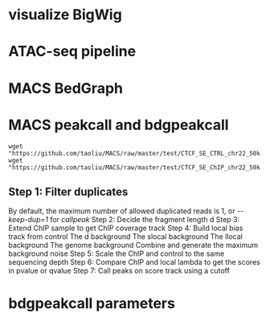 # visualize BigWig
# ATAC-seq pipeline
# MACS BedGraph
# MACS peakcall and bdgpeakcall
```
wget "https://github.com/taoliu/MACS/raw/master/test/CTCF_SE_CTRL_chr22_50k.bed.gz"
wget "https://github.com/taoliu/MACS/raw/master/test/CTCF_SE_ChIP_chr22_50k.bed.gz"
```
## Step 1: Filter duplicates
By default, the maximum number of allowed duplicated reads is 1, or _--keep-dup=1_ for _callpeak_
Step 2: Decide the fragment length d
Step 3: Extend ChIP sample to get ChIP coverage track
Step 4: Build local bias track from control
The d background
The slocal background
The llocal background
The genome background
Combine and generate the maximum background noise
Step 5: Scale the ChIP and control to the same sequencing depth
Step 6: Compare ChIP and local lambda to get the scores in pvalue or qvalue
Step 7: Call peaks on score track using a cutoff
# bdgpeakcall parameters
<!--stackedit_data:
eyJoaXN0b3J5IjpbMjA4ODYyMjI3MCwxMDk1MzM2MTMyLC02Nz
M3MjQ1MDUsOTU3NjMyNThdfQ==
-->